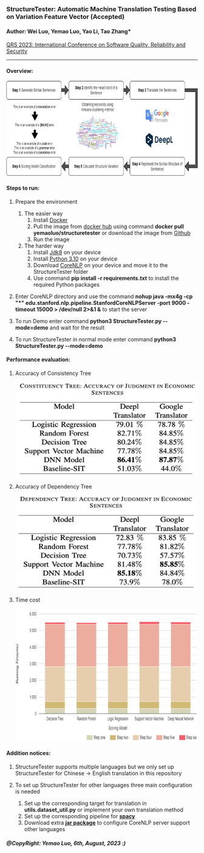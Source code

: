 ### StructureTester: Automatic Machine Translation Testing Based on Variation Feature Vector (Accepted)

#### Author: Wei Luo, Yemao Luo, Yao Li, Tao Zhang*

[QRS 2023: International Conference on Software Quality, Reliability and Security](https://qrs23.techconf.org/)

---

#### Overview:

<img src="imgs/ov.png" title="Time cost" width="800px" height="250px">

#### Steps to run:

1. Prepare the environment
   1. The easier way
      1. Install [Docker](https://docs.docker.com/get-docker/)
      2. Pull the image from [docker hub](https://hub.docker.com/r/yemaoluo/structuretester) using command **docker pull
         yemaoluo/structuretester** or download the image
         from [Github](https://github.com/StructureTester/StructureTester/releases/tag/StructureTester_Docker_image)
      3. Run the image
   2. The harder way
      1. Install [Jdk8](https://openjdk.org/install/) on your device
      2. Install [Python 3.10](https://www.python.org/downloads/) on your device
      3. Download [CoreNLP](https://stanfordnlp.github.io/CoreNLP/) on your device and move it to the StructureTester folder
      4. Use command **pip install -r requirements.txt** to install the required Python packages

2. Enter CoreNLP directory and use the command **nohup java -mx4g -cp "*"
   edu.stanford.nlp.pipeline.StanfordCoreNLPServer -port 9000 -timeout 15000 > /dev/null 2>&1 &** to start the server

3. To run Demo enter command **python3 StructureTester.py --mode=demo** and wait for the result

4. To run StructureTester in normal mode enter command **python3 StructureTester.py --mode=demo**

#### Performance evaluation:

1. Accuracy of Consistency Tree

   <img src="./imgs/con_ac.png" title="Accuracy of Consistency Tree" width="500px" height="250px">

2. Accuracy of Dependency Tree

   <img src="./imgs/dep_ac.png" title="Accuracy of Dependency Tree" width="500px" height="250px">

3. Time cost

   <img src="./imgs/tc.png" title="Time cost" width="800px" height="350px">

#### Addition notices:

1. StructureTester supports multiple languages but we only set up StructureTester for Chinese ->
   English translation in this repository

2. To set up StructureTester for other languages three main configuration is needed
   1. Set up the corresponding target for translation in **utils.dataset_util.py** or implement your own translation
      method
   2. Set up the corresponding pipeline for [**spacy**](https://spacy.io/models)
   3. Download extra [**jar package**](https://stanfordnlp.github.io/CoreNLP/human-languages.html) to configure CoreNLP
      server support other languages

##### @CopyRight: Yemao Luo, 6th, August, 2023 :)
